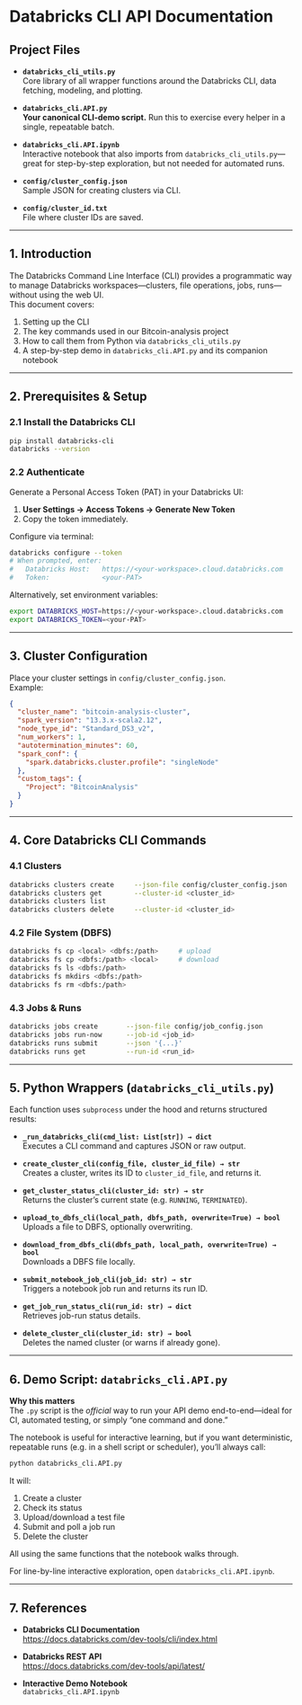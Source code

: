 # Databricks CLI API Documentation

## Project Files

- **`databricks_cli_utils.py`**  
  Core library of all wrapper functions around the Databricks CLI, data fetching, modeling, and plotting.

- **`databricks_cli.API.py`**  
  **Your canonical CLI-demo script.** Run this to exercise every helper in a single, repeatable batch.

- **`databricks_cli.API.ipynb`**  
  Interactive notebook that also imports from `databricks_cli_utils.py`—great for step-by-step exploration, but not needed for automated runs.

- **`config/cluster_config.json`**  
  Sample JSON for creating clusters via CLI.

- **`config/cluster_id.txt`**  
  File where cluster IDs are saved.

---

## 1. Introduction

The Databricks Command Line Interface (CLI) provides a programmatic way to manage Databricks workspaces—clusters, file operations, jobs, runs—without using the web UI.  
This document covers:

1. Setting up the CLI  
2. The key commands used in our Bitcoin-analysis project  
3. How to call them from Python via `databricks_cli_utils.py`  
4. A step-by-step demo in `databricks_cli.API.py` and its companion notebook  

---

## 2. Prerequisites & Setup

### 2.1 Install the Databricks CLI

```bash
pip install databricks-cli
databricks --version
```

### 2.2 Authenticate

Generate a Personal Access Token (PAT) in your Databricks UI:

1. **User Settings → Access Tokens → Generate New Token**  
2. Copy the token immediately.

Configure via terminal:

```bash
databricks configure --token
# When prompted, enter:
#   Databricks Host:   https://<your-workspace>.cloud.databricks.com
#   Token:             <your-PAT>
```

Alternatively, set environment variables:

```bash
export DATABRICKS_HOST=https://<your-workspace>.cloud.databricks.com
export DATABRICKS_TOKEN=<your-PAT>
```

---

## 3. Cluster Configuration

Place your cluster settings in `config/cluster_config.json`.  
Example:

```json
{
  "cluster_name": "bitcoin-analysis-cluster",
  "spark_version": "13.3.x-scala2.12",
  "node_type_id": "Standard_DS3_v2",
  "num_workers": 1,
  "autotermination_minutes": 60,
  "spark_conf": {
    "spark.databricks.cluster.profile": "singleNode"
  },
  "custom_tags": {
    "Project": "BitcoinAnalysis"
  }
}
```

---

## 4. Core Databricks CLI Commands

### 4.1 Clusters

```bash
databricks clusters create     --json-file config/cluster_config.json
databricks clusters get        --cluster-id <cluster_id>
databricks clusters list
databricks clusters delete     --cluster-id <cluster_id>
```

### 4.2 File System (DBFS)

```bash
databricks fs cp <local> <dbfs:/path>     # upload
databricks fs cp <dbfs:/path> <local>     # download
databricks fs ls <dbfs:/path>
databricks fs mkdirs <dbfs:/path>
databricks fs rm <dbfs:/path>
```

### 4.3 Jobs & Runs

```bash
databricks jobs create       --json-file config/job_config.json
databricks jobs run-now      --job-id <job_id>
databricks runs submit       --json '{...}' 
databricks runs get          --run-id <run_id>
```

---

## 5. Python Wrappers (`databricks_cli_utils.py`)

Each function uses `subprocess` under the hood and returns structured results:

- **`_run_databricks_cli(cmd_list: List[str]) → dict`**  
  Executes a CLI command and captures JSON or raw output.

- **`create_cluster_cli(config_file, cluster_id_file) → str`**  
  Creates a cluster, writes its ID to `cluster_id_file`, and returns it.

- **`get_cluster_status_cli(cluster_id: str) → str`**  
  Returns the cluster’s current state (e.g. `RUNNING`, `TERMINATED`).

- **`upload_to_dbfs_cli(local_path, dbfs_path, overwrite=True) → bool`**  
  Uploads a file to DBFS, optionally overwriting.

- **`download_from_dbfs_cli(dbfs_path, local_path, overwrite=True) → bool`**  
  Downloads a DBFS file locally.

- **`submit_notebook_job_cli(job_id: str) → str`**  
  Triggers a notebook job run and returns its run ID.

- **`get_job_run_status_cli(run_id: str) → dict`**  
  Retrieves job-run status details.

- **`delete_cluster_cli(cluster_id: str) → bool`**  
  Deletes the named cluster (or warns if already gone).

---

## 6. Demo Script: `databricks_cli.API.py`

**Why this matters**  
The `.py` script is the _official_ way to run your API demo end-to-end—ideal for CI, automated testing, or simply “one command and done.”  

The notebook is useful for interactive learning, but if you want deterministic, repeatable runs (e.g. in a shell script or scheduler), you’ll always call:

```bash
python databricks_cli.API.py
```

It will:
1. Create a cluster  
2. Check its status  
3. Upload/download a test file  
4. Submit and poll a job run  
5. Delete the cluster  

All using the same functions that the notebook walks through. 

For line-by-line interactive exploration, open `databricks_cli.API.ipynb`.

---

## 7. References

- **Databricks CLI Documentation**  
  https://docs.databricks.com/dev-tools/cli/index.html

- **Databricks REST API**  
  https://docs.databricks.com/dev-tools/api/latest/

- **Interactive Demo Notebook**  
  `databricks_cli.API.ipynb`

